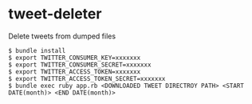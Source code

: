 # tweet-deleter
Delete tweets from dumped files

```shell
$ bundle install
$ export TWITTER_CONSUMER_KEY=xxxxxxx
$ export TWITTER_CONSUMER_SECRET=xxxxxxx
$ export TWITTER_ACCESS_TOKEN=xxxxxxx
$ export TWITTER_ACCESS_TOKEN_SECRET=xxxxxxx
$ bundle exec ruby app.rb <DOWNLOADED TWEET DIRECTROY PATH> <START DATE(month)> <END DATE(month)>
```
